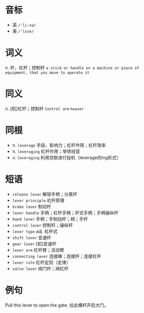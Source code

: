 # 音标

- 英 `/'liːvə/`
- 美 `/'lɛvɚ/`

# 词义

n. 杆，杠杆；控制杆
`a stick or handle on a machine or piece of equipment, that you move to operate it`

# 同义

n. [机]杠杆；控制杆
`Control arm` `heaver`

# 同根

- n. `leverage` 手段，影响力；杠杆作用；杠杆效率
- n. `leveraging` 杠杆作用；举债经营
- v. `leveraging` 利用贷款进行投机（leverage的ing形式）

# 短语

- `release lever` 解锁手柄；分离杆
- `lever principle` 杠杆原理
- `brake lever` 制动杆
- `lever handle` 手柄；杠杆手柄；杆式手柄；手柄操纵杆
- `hand lever` 手柄；手制动杆；柄；手杆
- `control lever` 控制杆；操纵杆
- `lever type` adj. 杠杆式
- `shift lever` 变速杆
- `gear lever` [机]变速杆
- `lever arm` 杠杆臂；活动臂
- `connecting lever` 连接棒；连接杆；连接杠杆
- `lever rule` 杠杆定则（定律）
- `valve lever` 阀门杆；阀杠杆

# 例句

Pull this lever to open the gate.
拉此横杆开启大门。


